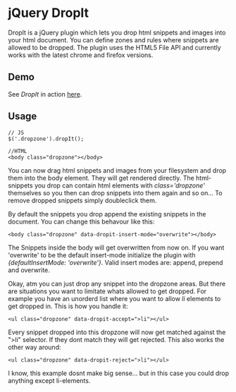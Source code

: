# jQuery DropIt

DropIt is a jQuery plugin which lets you drop html snippets and images into
your html document. You can define zones and rules where snippets are allowed to
be dropped.
The plugin uses the HTML5 File API and currently works with the latest chrome and firefox versions.

## Demo

See _DropIt_ in action [here](http://xat.github.com/jQuery-DropIt/).

## Usage

    // JS
    $('.dropzone').dropIt();

    //HTML
    <body class="dropzone"></body>

You can now drag html snippets and images from your filesystem and drop them into the body element.
They will get rendered directly. The html-snippets you drop can contain html elements with _class='dropzone'_
themselves so you then can drop snippets into them again and so on... To remove dropped snippets simply
doubleclick them.

By default the snippets you drop append the existing snippets in the document. You can change
this behavour like this:

    <body class="dropzone" data-dropit-insert-mode="overwrite"></body>

The Snippets inside the body will get overwritten from now on. If you want 'overwrite'
to be the default insert-mode initialize the plugin with _{defaultInsertMode: 'overwrite'}_.
Valid insert modes are: append, prepend and overwrite.

Okay, atm you can just drop any snippet into the dropzone areas. But there are situations
you want to limitate whats allowed to get dropped. For example you have an unorderd list
where you want to allow _li_ elements to get dropped in. This is how you handle it:

    <ul class="dropzone" data-dropit-accept=">li"></ul>

Every snippet dropped into this dropzone will now get matched against the ">li" selector. If they dont match
they will get rejected. This also works the other way around:

    <ul class="dropzone" data-dropit-reject=">li"></ul>

I know, this example dosnt make big sense... but in this case you could drop anything except li-elements.
